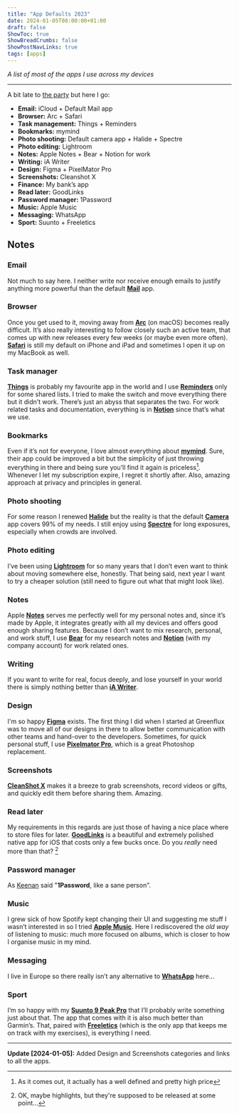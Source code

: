 ```yaml
---
title: "App Defaults 2023"
date: 2024-01-05T08:00:00+01:00
draft: false
ShowToc: true
ShowBreadCrumbs: false
ShowPostNavLinks: true
tags: [apps]
---
```


*A list of most of the apps I use across my devices*

---

A bit late to [the party](https://defaults.rknight.me/) but here I go:

- **Email:** iCloud + Default Mail app
- **Browser:** Arc + Safari
- **Task management:** Things + Reminders
- **Bookmarks:** mymind
- **Photo shooting:** Default camera app + Halide + Spectre
- **Photo editing:** Lightroom
- **Notes:** Apple Notes + Bear + Notion for work
- **Writing:** iA Writer
- **Design:** Figma + PixelMator Pro
- **Screenshots:** Cleanshot X
- **Finance:** My bank’s app
- **Read later:** GoodLinks
- **Password manager:** 1Password
- **Music:** Apple Music
- **Messaging:** WhatsApp
- **Sport:** Suunto + Freeletics

## Notes

### Email
Not much to say here. I neither write nor receive enough emails to justify anything more powerful than the default **[Mail](https://support.apple.com/mail)** app.

### Browser
Once you get used to it, moving away from **[Arc](https://arc.net/)** (on macOS) becomes really difficult. It’s also really interesting to follow closely such an active team, that comes up with new releases every few weeks (or maybe even more often). **[Safari](https://www.apple.com/safari/)** is still my default on iPhone and iPad and sometimes I open it up on my MacBook as well. 

### Task manager
**[Things](https://culturedcode.com/things/)** is probably my favourite app in the world and I use **[Reminders](https://apps.apple.com/us/app/reminders/id1108187841)** only for some shared lists.  I tried to make the switch and move everything there but it didn’t work. There’s just an abyss that separates the two. For work related tasks and documentation, everything is in **[Notion](https://www.notion.so/)** since that’s what we use. 

### Bookmarks
Even if it’s not for everyone, I love almost everything about **[mymind](https://mymind.com/)**. Sure, their app could be improved a bit but the simplicity of just throwing everything in there and being sure you’ll find it again is priceless[^1]. Whenever I let my subscription expire, I regret it shortly after. Also, amazing approach at privacy and principles in general. 

### Photo shooting
For some reason I renewed **[Halide](https://halide.cam/)** but the reality is that the default **[Camera](https://support.apple.com/guide/iphone/camera-basics-iph263472f78/ios)** app covers 99% of my needs. I still enjoy using **[Spectre](https://spectre.cam/)** for long exposures, especially when crowds are involved.  

### Photo editing
I’ve been using **[Lightroom](https://lightroom.adobe.com/)** for so many years that I don’t even want to think about moving somewhere else, honestly. That being said, next year I want to try a cheaper solution (still need to figure out what that might look like).

### Notes
Apple **[Notes](https://apps.apple.com/us/app/notes/id1110145109)** serves me perfectly well for my personal notes and, since it’s made by Apple, it integrates greatly with all my devices and offers good enough sharing features. Because I don’t want to mix research, personal, and work stuff, I use **[Bear](https://bear.app/)** for my research notes and **[Notion](https://www.notion.so/)** (with my company account) for work related ones. 

### Writing
If you want to write for real, focus deeply, and lose yourself in your world there is simply nothing better than **[iA Writer](https://ia.net/writer)**.

### Design
I'm so happy **[Figma](https://figma.com/)** exists. The first thing I did when I started at Greenflux was to move all of our designs in there to allow better communication with other teams and hand-over to the developers. Sometimes, for quick personal stuff, I use **[Pixelmator Pro](https://www.pixelmator.com/pro/)**, which is a great Photoshop replacement.

### Screenshots
**[CleanShot X](https://cleanshot.com/)** makes it a breeze to grab screenshots, record videos or gifts, and quickly edit them before sharing them. Amazing.

### Read later
My requirements in this regards are just those of having a nice place where to store files for later. **[GoodLinks](https://goodlinks.app/)** is a beautiful and extremely polished native app for iOS that costs only a few bucks once. Do you *really* need more than that? [^2]

### Password manager
As [Keenan](https://gkeenan.co/avgb/app-defaults) said "**1Password**, like a sane person".

### Music
I grew sick of how Spotify kept changing their UI and suggesting me stuff I wasn’t interested in so I tried **[Apple Music](https://music.apple.com/us/browse)**. Here I rediscovered the *old way* of listening to music: much more focused on albums, which is closer to how I organise music in my mind. 

### Messaging
I live in Europe so there really isn’t any alternative to **[WhatsApp](https://www.whatsapp.com/)** here...

### Sport
I’m so happy with my **[Suunto 9 Peak Pro](https://www.suunto.com/en-nl/Products/sports-watches/suunto-9-peak-pro/suunto-9-peak-pro-titanium-slate/)** that I’ll probably write something just about that. The app that comes with it is also much better than Garmin’s. That, paired with **[Freeletics](https://www.freeletics.com/en/)** (which is the only app that keeps me on track with my exercises), is everything I need. 

[^1]: As it comes out, it actually has a well defined and pretty high price
[^2]: OK, maybe highlights, but they're supposed to be released at some point...

---

**Update [2024-01-05]:** Added Design and Screenshots categories and links to all the apps.
